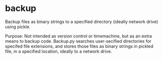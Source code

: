 backup
======

Backup files as binary strings to a specified directory (ideally network drive) using pickle.

Purpose:
  Not intended as version control or timemachine, but as an extra means to backup code.
  Backup.py searches user-secified directories for specifed file extensions, and stores
  those files as binary strings in pickled file, in a specified location, ideally to a 
  network drive.
